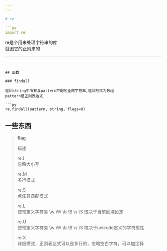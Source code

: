 ```yaml
---
---

# re

```py
import re
```

re是个用来处理字符串的库  
就图它的正则来的

---
```


## 函数

### findall

返回string中所有与pattern匹配的全部字符串,返回形式为数组  
pattern是正则表达式

```py
re.findall(pattern, string, flags=0)
```

## 一些东西

>**flag**
>
>描述
>
>re.I  
>忽略大小写
>
>re.M  
>多行模式
>
>re.S  
>点任意匹配模式
>
>re.L  
>使预定义字符类 \w \W \b \B \s \S 取决于当前区域设定
>
>re.U  
>使预定义字符类 \w \W \b \B \s \S 取决于unicode定义的字符属性
>
>re.X  
>详细模式，正则表达式可以是多行的，忽略空白字符，可以加注释
